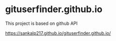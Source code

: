 # gituserfinder.github.io

This project is based on github API

https://sankalp217.github.io/gituserfinder.github.io/
